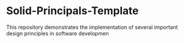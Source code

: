 # Solid-Principals-Template

This repository demonstrates the implementation of several important design principles in software developmen